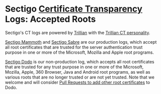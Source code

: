 # Sectigo [Certificate Transparency](http://www.certificate-transparency.org/) Logs: Accepted Roots
Sectigo's CT logs are powered by [Trillian](https://github.com/google/trillian) with the [Trillian CT personality](https://github.com/google/certificate-transparency-go#trillian-ct-personality).

[Sectigo Mammoth](crt/mammoth) and [Sectigo Sabre](crt/sabre) are our production logs, which accept all root certificates that are trusted for the server authentication trust purpose in one or more of the Microsoft, Mozilla and Apple root programs.

[Sectigo Dodo](crt/dodo) is our non-production log, which accepts all root certificates that are trusted for any trust purpose in one or more of the Microsoft, Mozilla, Apple, 360 Browser, Java and Android root programs, as well as various roots that are no longer trusted or are not yet trusted. Note that we welcome and will consider [Pull Requests to add other root certificates](CONTRIBUTING.md) to Dodo.
